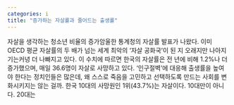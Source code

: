 ```yaml
---
categories: i
title: "증가하는 자살률과 줄어드는 출생률"
---
```

자살을 생각하는 청소년 비율의 증가암울한 통계청의 자살률 발표가 나왔다. 이미 OECD 평균 자살률의 두 배가 넘는 세계 최악의 ‘자살 공화국’이 된 지 오래지만 나아지기는커녕 더 나빠지고 있다. 이 수치에 따르면 한국의 자살률은 전 년에 비해 1.2%나 더 증가했으며, 매일 36.6명이 자살로 사망하고 있다. ‘인구절벽’에 대응해 출생률을 높여야 한다는 정치인들은 많은데, 왜 스스로 죽음을 고민하고 선택하도록 만드는 사회를 변화시키지는 않는 걸까. 한국 10대의 사망원인 1위(43.7%)는 자살이다. 10대만이 아니다. 20대는